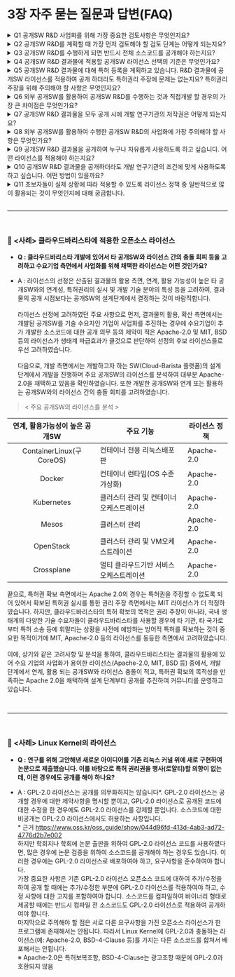 # 3장 자주 묻는 질문과 답변(FAQ)


<details>
  <summary>Q1 공개SW R&D 사업화를 위해 가장 중요한 검토사항은 무엇인지요?</summary>
        <br>
        공개SW R&D 사업화를 위해서는 가장 먼저 사업화를 위한 시장분석을 통한 추진전략 수립과 사업모델을 구체화하는 것이 중요합니다. 예를 들어 특정 상용SW 벤더가 시장을 독점하고 있는 상황이라면 동일한 기능을 제공하는 상용SW를 개발하여 경쟁하기에는 진입장벽이 높을 수 있습니다. 이런 경우 공개SW R&D를 통해 경쟁하는 상용SW 대체를 위한 공개SW 신제품 개발전략을 검토할 수 있고 사업모델도 고가의 상용 라이선스 정책 대신 년간 구독모델을 통해 가격경쟁력을 가져갈 수 있습니다.
        <br>
</details> 
<details>
  <summary>Q2 공개SW R&D를 계획할 때 가장 먼저 검토해야 할 검토 단계는 어떻게 되는지요?</summary>
        <br>
        공개SW R&D를 계획함에 있어서는 공개SW R&D를 통한 사업화가 목적인지 공개SW로서의 부가기대효과를 위한 비영리 목적인지를 명확히 하여야 합니다. 공개SW R&D의 목적에 따라 라이선스 정책 및 공개SW 사용정책 등에 대한 검토사항이 달라지기 때문입니다.
        <br>
</details>
<details>
  <summary>Q3 공개SW R&D를 수행하게 되면 반드시 전체 소스코드를 공개해야 하는지요?</summary>
        <br>
        그렇지 않습니다. 기존 공개SW 프로젝트들도 전체 소스코드를 공개하는 경우도 있고 특정 라이브러리, 모듈 등을 공개하는 경우도 있습니다. 또한 동일한 SW 중 일부 기능을 제공하는 소스코드는 공개해서 자유롭게 사용하도록 허용하면서도 일부 기능은 상용SW로 판매하는 경우도 있습니다. 따라서, 공개SW R&D의 추진전략에 따라 소스코드 공개 범위를 검토할 수 있습니다.
        <br>
</details>
<details>
  <summary>Q4 공개SW R&D 결과물에 적용할 공개SW 라이선스 선택의 기준은 무엇인가요?</summary>
        <br>
        공개SW R&D 결과물에 적용할 라이선스 선택기준은 추진전략과 사업모델입니다. 추진전략이 다양한 산업과 사용자들의 상용/독점 사용을 포함하여 자유로운 사용을 장려하기 위함이면 가급적 제약조건이 없는 퍼미시브(허용적) 라이선스 계열을 적용하는 것이 권장되고, 공개SW R&D 결과물을 공개 후 특정 기업이나 개발자들의 상용/독점 사용을 제한하기 위해서는 강한(strong) 카피레프트 라이선스 계열을 적용하는 것이 권장됩니다. 
        <br>
</details>
<details>
  <summary>Q5 공개SW R&D 결과물에 대해 특허 등록을 계획하고 있습니다. R&D 결과물에 공개SW 라이선스를 적용하여 공개 하더라도 특허권리 주장에 문제는 없는지요? 특허권리 주장을 위해 주의해야 할 사항은 무엇인지요?</summary>
        <br>
        공개SW R&D 결과물을 특허출원 및 등록을 하는 목적은 특허권리를 주장하기 위함입니다. 따라서, 공개 SW R&D 결과물을 공개하면서도 특허권리를 주장하기 위해서는 두 가지 사항을 검토해야 합니다. 첫째, 무상 특허 사용을 허용해야 하는 GPL 3.0, LGPL 3.0, Apache 2.0, EPL/CPL/MPL 계열의 공개SW 라이선스를 개발하는 과정에서 선택해서는 안 됩니다. 다만, 특허청구 조항이 소스코드 저작권과 관련이 없는 알고리즘 등이면 사용할 수 있습니다. 둘째, 공개SW R&D 결과물을 공개할 때 무상 특허 사용을 허용해야 하는 공개SW 라이선스를 선택해서는 안 됩니다. 만약 해당 공개SW 라이선스를 적용하여 공개할 경우 모든 사용자들에게 무상 특허 사용을 허용해야 합니다.
        <br>
</details>
<details>
  <summary>Q6 외부 공개SW를 활용하여 공개SW R&D를 수행하는 것과 직접개발 할 경우의 가장 큰 차이점은 무엇인가요?</summary>
        <br>
        공개SW R&D 수행 시에 외부 공개SW를 활용하게 될 경우에는 활용된 공개SW에 적용된 라이선스 의무사항을 준수해야 하기 때문에 공개SW R&D 결과물의 공개에 있어 제약을 받게 됩니다. 반면, 공개SW R&D 수행 시에 연구개발 수행기관이 직접 개발할 경우에는 공개SW R&D 결과물에 대한 모든 저작권을 연구개발 수행기관이 확보함에 따라 연구기관의 정책과 조건에 따라 공개SW R&D 결과물을 공개 및 사용할 수 있습니다. 
        <br>
</details>
<details>
  <summary>Q7 공개SW R&D 결과물을 모두 공개 시에 개발 연구기관의 저작권은 어떻게 되는지요?</summary>
        <br>
        저작권은 창작물을 창작함과 동시에 창작자에게 부여되는 권리입니다. 따라서, 공개SW에도 모두 저작권이 존재하고 저작권리를 행사할 수 있습니다. 다만, 공개SW의 경우 저작권자가 저작권리를 행사함에 있어서 소스코드를 공개해서 누구나 자유롭게 사용할 수 있도록 허용하면서도 명문화된 라이선스를 적용하여 사용자들에게 라이선스 의무사항을 준수하도록 요구하는 것이 일반 상용SW와의 차이점이라고 할 수 있습니다. 공개SW R&D 결과물을 모두 공개하게 될 경우 연구기관이 직접 개발한 코드의 저작권은 연구기관에게 있습니다. 다만, 함께 사용된 공개SW 라이선스 조건에 따라 저작권리를 행사함에 있어 해당 공개SW 라이선스 조건에 따라 저작권리 행사가 제한될 수는 있습니다.
        <br>
</details>
<details>
  <summary>Q8 외부 공개SW를 활용하여 수행한 공개SW R&D의 사업화에 가장 주의해야 할 사항은 무엇인가요?</summary>
        <br>
        공개SW R&D의 사업화에 있어서는 사업화를 위한 추진전략과 사업모델을 면밀히 검토하여 외부 공개SW 사용 정책과 절차를 수립하는 것이 중요합니다. 예를 들어, 공개SW R&D 결과물 중 특정 기능을 제공하는 소스코드를 공개SW로 공개하여 산업과 사용자들이 별다른 제약조건 없이 자유롭게 활용하게 함으로써 시장을 점유하고 시장 점유를 기반으로 공개SW R&D 결과물 중 공개하지 않은 일부 부가 기능을 판매하기 위한 사업화 전략일 경우 다음 두 가지에 대한 주의가 필요합니다. 첫째, 공개SW R&D 결과물을 사용자들이 자유롭게 활용 및 사용할 수 있도록 허용적(permissive) 라이선스 계열로 공개하는 것이 권장됩니다. 둘째, 공개SW R&D 결과물을 허용적(permissive) 라이선스 계열로 공개하기 위해서는 공개SW R&D 수행 시에 강한(strong) 카피레프트 라이선스 계열의 공개SW를 사용해서는 안 됩니다. 
        <br>
</details>
<details>
  <summary>Q9 공개SW R&D 결과물을 공개하여 누구나 자유롭게 사용하도록 하고 싶습니다. 어떤 라이선스를 적용해야 하는지요?</summary>
        <br>
        공개SW R&D 결과물을 공개하여 누구나 별다른 제약조건 없이 자유롭게 사용하게 하기 위해서는 사용된 공개SW 및 저작권 고지, 공개SW 라이선스 사본 제공만을 요구하고 있는 MIT, BSD 등과 같은 퍼미시브(허용적) 라이선스 계열을 적용하는 것이 권장됩니다.
        <br>
</details>
<details>
  <summary>Q10 공개SW R&D 결과물을 공개하더라도 개발 연구기관의 조건에 맞게 사용하도록 하고 싶습니다. 어떤 방법이 있을까요?</summary>
        <br>
        공개SW R&D 결과물 공개 시에 사용자들에게 특정 사용조건을 요구하고 싶을 경우 공개SW 수행방법에 있어 다음 두 가지 방법을 검토할 수 있습니다. 첫째 모든 결과물을 연구기관이 직접 개발 할 경우입니다. 이 경우 공개SW R&D 결과물에 대한 모든 저작권리가 연구기관에 있기 때문에 연구기관의 조건에 맞는 라이선스를 창작하여 적용할 수도 있고 기존 공개SW 라이선스를 일부 수정하여 적용할 수도 있고 조건에 부합되는 기존 공개SW 라이선스가 있다면 그대로 적용하여 공개할 수도 있습니다. 두 번째로, 외부 공개SW를 활용하여 개발할 경우입니다. 이 경우 공개SW R&D 결과물에 대한 저작권리가 연구기관과 해당 공개SW 저작권자들과 결합되어 있기 때문에 개발 연구기관의 저작권을 가지고 특정 사용조건을 요구하기 어려울 수 있습니다.
        <br>
</details>
<details>
  <summary>Q11 초보자들이 실제 상황에 따라 적용할 수 있도록 라이선스 정책 중 일반적으로 많이 활용되는 것이 무엇인지에 대해 궁금합니다.</summary>
        <br>
        공개SW 활용시에 라이선스를 선택·적용한 사례를 아래와 같이 참고로 제시합니다. 다만, 다양한 오픈소스 라이선스가 존재하고 있으며 각 라이선스는 세부 항목에 있어 차이가 있음에 주의하시기 바라며, 주어진 상황에 적절한 오픈소스 라이선스를 선택하는 것이 중요합니다. 공개소프트웨어 사용에 있어서의 라이선스별로 요구하고 있는 고지 의무, 저작권 및 특허 이슈 등의 보다 자세한 사항은 공개소프트웨어 라이선스 가이드 (https://www.oss.kr 에서 다운로드)를 추가 참고하기 바랍니다
        <br>
</details>

<br>

--- 

<br>

### :notebook: <사례> 클라우드바리스타에 적용한 오픈소스 라이선스
+ **Q : 클라우드바리스타 개발에 있어서 타 공개SW와 라이선스 간의 충돌 회피 등을 고려하고 수요기업 측면에서 사업화를 위해 채택한 라이선스는 어떤 것인가요?**
- A : 라이선스의 선정은 산출된 결과물의 활용 측면, 연계, 활용 가능성이 높은 타 공개SW와의 연계성, 특허권리의 실시 및 개발 기술 분야의 특성 등을 고려하여, 결과물의 공개 시점보다는 공개SW의 설계단계에서 결정하는 것이 바람직합니다.<br><br>
라이선스 선정에 고려하였던 주요 사항으로 먼저, 결과물의 활용, 확산 측면에서는 개발된 공개SW를 기술 수요자인 기업이 사업화를 추진하는 경우에 수요기업이 추가 개발한 소스코드에 대한 공개 의무 등의 제약이 적은 Apache-2.0 및 MIT, BSD 등의 라이선스가 생태계 파급효과가 클것으로 판단하여 선정의 후보 라이선스들로 우선 고려하였습니다.<br><br>
다음으로, 개발 측면에서는 개발하고자 하는 SW(Cloud-Barista 플랫폼)의 설계 단계에서 개발을 진행하며 주요 공개SW의 라이선스를 분석하여 대부분 Apache-2.0을 채택하고 있음을 확인하였습니다. 또한 개발한 공개SW와 연계 또는 활용하는 공개SW와의 라이선스 간의 충돌 회피를 고려하였습니다.

> < 주요 공개SW의 라이선스를 분석 ><br>


| 연계, 활용가능성이 높은 공개SW | 주요 기능                                | 라이선스 정책 |
| :----------------------------: | ---------------------------------------- | ------------- |
|   ContainerLinux(구 CoreOS)    | 컨테이너 전용 리눅스배포판               | Apache-2.0    |
|             Docker             | 컨테이너 런타임(OS 수준 가상화)          | Apache-2.0    |
|           Kubernetes           | 클러스터 관리 및 컨테이너 오케스트레이션 | Apache-2.0    |
|             Mesos              | 클러스터 관리                            | Apache-2.0    |
|           OpenStack            | 클러스터 관리 및 VM오케스트레이션        | Apache-2.0    |
|           Crossplane           | 멀티 클라우드기반 서비스 오케스트레이션  | Apache-2.0 |

끝으로, 특허권 확보 측면에서는 Apache 2.0의 경우는 특허권을 주장할 수 없도록 되어 있어서 확보된 특허권 실시를 통한 권리 주장 측면에서는 MIT 라이선스가 더 적정하였습니다. 하지만, 클라우드바리스타의 특허 확보의 목적은 권리 주장이 아니라, 국내 생태계의 다양한 기술 수요자들이 클라우드바리스타를 사용할 경우에 타 기관, 타 국가로부터 특허 소송 등에 휘말리는 상황을 사전에 예방하는 방어적 특허를 확보하는 것이 중요한 목적이기에 MIT, Apache-2.0 등의 라이선스를 동등한 측면에서 고려하였습니다.<br><br>
이에, 상기와 같은 고려사항 및 분석을 통하여, 클라우드바리스타는 결과물의 활용에 있어 수요 기업의 사업화가 용이한 라이선스(Apache-2.0, MIT, BSD 등) 중에서, 개발 단계에서 연계, 활용 되는 공개SW와 라이선스 충돌이 적고, 특허권 확보의 목적성을 만족하는 Apache 2.0을 채택하여 설계 단계부터 공개를 추진하여 커뮤니티를 운영하고 있습니다.

<br>

---

<br>

### :notebook: <사례> Linux Kernel의 라이선스
+ **Q : 연구를 위해 고안해낸 새로운 아이디어를 기존 리눅스 커널 위에 새로 구현하여 논문으로 제출했습니다. 이를 바탕으로 특허 권리권을 행사(로얄티)할 의향이 없는데, 이런 경우에도 공개를 해야 하나요?**
- A : GPL-2.0 라이선스는 공개를 의무화하지는 않습니다*. GPL-2.0 라이선스는 공개할 경우에 대한 제약사항을 명시할 뿐이고, GPL-2.0 라이선스로 공개된 코드에 대한 수정을 한 경우에도 GPL-2.0
라이선스를 강제할 뿐입니다. 소스코드에 대한 비공개는 GPL-2.0 라이선스에서도 허용하는 사항입니다.<br>* 근거 https://www.oss.kr/oss_guide/show/044d96fd-413d-4ab3-ad72-4776d2b7e002<br>하지만 학회지나 학회에 논문 출판을 위하여 GPL-2.0 라이선스 코드를 사용하였다면, 많은 경우에 논문 검증을 위하여 소스코드를 공개해야 하는 경우도 있습니다. 이러한 경우에는 GPL-2.0 라이선스로 배포하여야 하고, 요구사항을 준수하여야 합니다.<br>가장 중요한 사항은 기존 GPL-2.0 라이선스 오픈소스 코드에 대하여 추가/수정을 하여 공개 할 때에는 추가/수정한 부분에 GPL-2.0 라이선스를 적용하여야 하고, 수정 사항에 대한 고지를 포함하여야 합니다. 소스코드를 컴파일하여 바이너리 형태로 제공할 때에는 반드시 컴파일 전 소스코드도 GPL-2.0 라이선스로 적용하여 공개하여야 합니다.<br>마지막으로 주의해야 할 점은 서로 다른 요구사항을 가진 오픈소스 라이선스가 한 프로그램에 존재해서는 안됩니다. 따라서 Linux Kernel에 GPL-2.0과 충돌하는 라이선스(예: Apache-2.0, BSD-4-Clause 등)를 가지는 다른 소스코드를 합쳐서 배포해서는 안됩니다.<br>※ Apache-2.0은 특허보복조항, BSD-4-Clause는 광고조항 때문에 GPL-2.0과 호환되지 않음